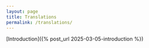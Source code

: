 ```yaml
---
layout: page
title: Translations
permalink: /translations/
---
```


[Introduction]({% post_url 2025-03-05-introduction %})
